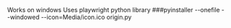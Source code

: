 Works on windows
Uses playwright python library
###pyinstaller --onefile --windowed --icon=Media/icon.ico origin.py